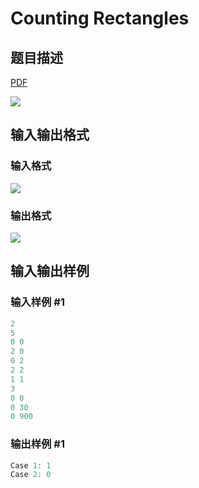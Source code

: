 # Counting Rectangles

## 题目描述

[problemUrl]: https://uva.onlinejudge.org/index.php?option=com_onlinejudge&Itemid=8&category=17&page=show_problem&problem=1515

[PDF](https://uva.onlinejudge.org/external/105/p10574.pdf)

![](https://cdn.luogu.com.cn/upload/vjudge_pic/UVA10574/0ca62d1678c47726b8845ee24445e890b645385b.png)

## 输入输出格式

### 输入格式

![](https://cdn.luogu.com.cn/upload/vjudge_pic/UVA10574/131f2a2b041ee85cd8a3cbcd89ee6cc31e8faeb4.png)

### 输出格式

![](https://cdn.luogu.com.cn/upload/vjudge_pic/UVA10574/e5d40e11c1d17507063e6a5b9b60137b59e782af.png)

## 输入输出样例

### 输入样例 #1

```cpp
2
5
0 0
2 0
0 2
2 2
1 1
3
0 0
0 30
0 900
```


### 输出样例 #1

```cpp
Case 1: 1
Case 2: 0
```


